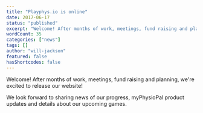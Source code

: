 ```yaml
---
title: "Playphys.io is online"
date: 2017-06-17
status: "published"
excerpt: "Welcome! After months of work, meetings, fund raising and planning, we&#8217;re excited to release our website! We look forward to sharing news of our progress, myPhysioPal product updates and details about our upcoming games."
wordCount: 35
categories: ["news"]
tags: []
author: "will-jackson"
featured: false
hasShortcodes: false
---
```


Welcome! After months of work, meetings, fund raising and planning, we're excited to release our website!

We look forward to sharing news of our progress, myPhysioPal product updates and details about our upcoming games.